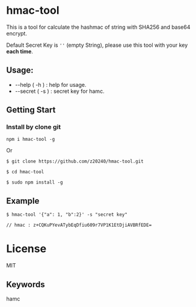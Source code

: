 # hmac-tool

This is a tool for calculate the hashmac of string with SHA256 and base64 encrypt.

Default Secret Key is `''` (empty String), please use this tool with your key **each time**.

Usage:
---
- --help ( -h )   : help for usage.
- --secret ( -s ) : secret key for hamc.

## Getting Start

### Install by clone git

```
npm i hmac-tool -g
```

Or

```
$ git clone https://github.com/z20240/hmac-tool.git

$ cd hmac-tool

$ sudo npm install -g
```

## Example

```
$ hmac-tool '{"a": 1, "b":2}' -s "secret key"

// hmac : z+CQKuPYevATybEqDfiu609r7VP1K1EtDjiAVBRfEDE=
```

# License
MIT

## Keywords
hamc
